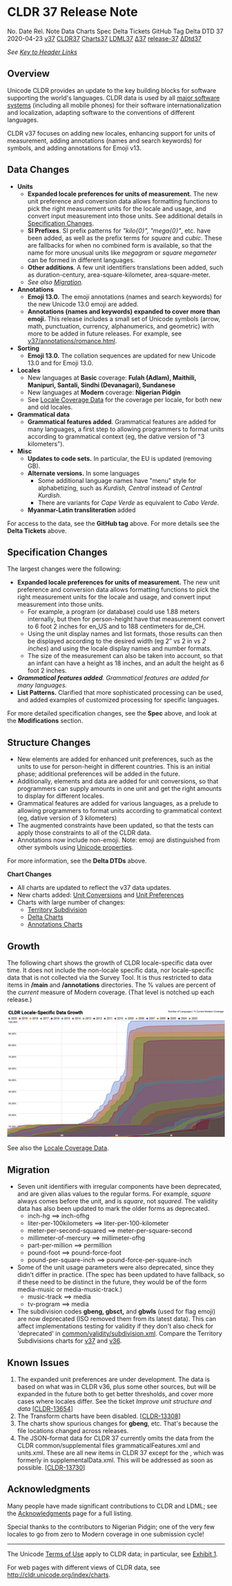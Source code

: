 # CLDR 37 Release Note

No. Date Rel. Note Data Charts Spec Delta Tickets GitHub Tag Delta DTD 37
2020-04-23 [v37](http://cldr.unicode.org/index/downloads/cldr-37)
[CLDR37](http://unicode.org/Public/cldr/37/)
[Charts37](https://unicode-org.github.io/cldr-staging/charts/37/)
[LDML37](http://www.unicode.org/reports/tr35/tr35-59/tr35.html)
[Δ37](https://unicode-org.atlassian.net/issues/?jql=project%20%3D%20CLDR%20AND%20status%20%3D%20Done%20AND%20resolution%20%3D%20Fixed%20AND%20fixVersion%20%3D%20%2237%22%20ORDER%20BY%20component%20ASC%2C%20priority%20DESC%2C%20created%20ASC)
[release-37](https://github.com/unicode-org/cldr/tree/release-37)
[ΔDtd37](https://unicode-org.github.io/cldr-staging/charts/37/supplemental/dtd_deltas.html)

*See [Key to Header Links](../index.md)*

## Overview

Unicode CLDR provides an update to the key building blocks for software
supporting the world's languages. CLDR data is used by all [major software
systems](http://cldr.unicode.org/index#TOC-Who-uses-CLDR-) (including all mobile
phones) for their software internationalization and localization, adapting
software to the conventions of different languages.

CLDR v37 focuses on adding new locales, enhancing support for units of
measurement, adding annotations (names and search keywords) for symbols, and
adding annotations for Emoji v13.

## Data Changes

*   **Units**
    *   **Expanded locale preferences for units of measurement.** The new unit
        preference and conversion data allows formatting functions to pick the
        right measurement units for the locale and usage, and convert input
        measurement into those units. See additional details in [Specification
        Changes](index.md).
    *   **SI Prefixes**. SI prefix patterns for *"kilo{0}", "mega{0}"*, etc.
        have been added, as well as the prefix terms for *square* and *cubic*.
        These are fallbacks for when no combined form is available, so that the
        name for more unusual units like *megagram* or *square megameter* can be
        formed in different languages.
    *   **Other additions**. A few unit identifiers translations been added,
        such as duration-century, area-square-kilometer, area-square-meter.
    *   *See also [Migration](index.md).*
*   **Annotations**
    *   **Emoji 13.0.** The emoji annotations (names and search keywords) for
        the new Unicode 13.0 emoji are added.
    *   **Annotations (names and keywords) expanded to cover more than emoji.**
        This release includes a small set of Unicode symbols (arrow, math,
        punctuation, currency, alphanumerics, and geometric) with more to be
        added in future releases. For example, see
        [v37/annotations/romance.html](https://unicode.org/cldr/charts/37/annotations/romance.html#%E2%80%93).
*   **Sorting**
    *   **Emoji 13.0.** The collation sequences are updated for new Unicode 13.0
        and for Emoji 13.0.
*   **Locales**
    *   New languages at **Basic** coverage: **Fulah (Adlam), Maithili,
        Manipuri, Santali, Sindhi (Devanagari), Sundanese**
    *   New languages at **Modern** coverage: **Nigerian Pidgin**
    *   See [Locale Coverage
        Data](https://www.unicode.org/repos/cldr-aux/charts/37/supplemental/locale_coverage.html)
        for the coverage per locale, for both new and old locales.
*   **Grammatical data**
    *   **Grammatical features added**. Grammatical features are added for many
        languages, a first step to allowing programmers to format units
        according to grammatical context (eg, the dative version of "3
        kilometers").
*   **Misc**
    *   **Updates to code sets.** In particular, the EU is updated (removing
        GB).
    *   **Alternate versions.** In some languages
        *   Some additional language names have "menu" style for alphabetizing,
            such as *Kurdish, Central* instead of *Central Kurdish*.
        *   There are variants for *Cape Verde* as equivalent to *Cabo Verde*.
    *   **Myanmar-Latin transliteration** added

For access to the data, see the **GitHub tag** above. For more details see the
**Delta Tickets** above.

## Specification Changes

The largest changes were the following:

*   **Expanded locale preferences for units of measurement.** The new unit
    preference and conversion data allows formatting functions to pick the right
    measurement units for the locale and usage, and convert input measurement
    into those units.
    *   For example, a program (or database) could use 1.88 meters internally,
        but then for person-height have that measurement convert to 6 foot 2
        inches for en_US and to 188 centimeters for de_CH.
    *   Using the unit display names and list formats, those results can then be
        displayed according to the desired width (eg 2″ vs 2 in vs *2 inches*)
        and using the locale display names and number formats.
    *   The size of the measurement can also be taken into account, so that an
        infant can have a height as 18 inches, and an adult the height as 6 foot
        2 inches.
*   ***Grammatical features added**. Grammatical features are added for many
    languages.*
*   **List Patterns.** Clarified that more sophisticated processing can be used,
    and added examples of customized processing for specific languages.

For more detailed specification changes, see the **Spec** above, and look at the
**Modifications** section.

## Structure Changes

*   New elements are added for enhanced unit preferences, such as the units to
    use for person-height in different countries. This is an initial phase;
    additional preferences will be added in the future.
*   Additionally, elements and data are added for unit conversions, so that
    programmers can supply amounts in one unit and get the right amounts to
    display for different locales.
*   Grammatical features are added for various languages, as a prelude to
    allowing programmers to format units according to grammatical context (eg,
    dative version of 3 kilometers)
*   The augmented constraints have been updated, so that the tests can apply
    those constraints to all of the CLDR data.
*   Annotations now include non-emoji. Note: emoji are distinguished from other
    symbols using [Unicode
    properties](https://unicode.org/cldr/utility/unicodeset.jsp?a=%5Cp%7bemoji%7d&b=%5Cp%7bSymbol%7d&abb=tru).

For more information, see the **Delta DTDs** above.

**Chart Changes**

*   All charts are updated to reflect the v37 data updates.
*   New charts added: [Unit
    Conversions](https://www.unicode.org/repos/cldr-aux/charts/37/supplemental/unit_conversions.html)
    and [Unit
    Preferences](https://www.unicode.org/repos/cldr-aux/charts/37/supplemental/unit_preferences.html)
*   Charts with large number of changes:
    *   [Territory
        Subdivision](https://www.unicode.org/repos/cldr-aux/charts/37/supplemental/territory_subdivisions.html)
    *   [Delta
        Charts](https://www.unicode.org/repos/cldr-aux/charts/37/delta/index.html)
    *   [Annotations
        Charts](https://www.unicode.org/repos/cldr-aux/charts/37/annotations/index.html)

## Growth

The following chart shows the growth of CLDR locale-specific data over time. It
does not include the non-locale specific data, nor locale-specific data that is
not collected via the Survey Tool. It is thus restricted to data items in
**/main** and **/annotations** directories. The % values are percent of the
*current* measure of Modern coverage. (That level is notched up each release.)

![image](Screenshot-2020-03-26-at-07.33.40.png)

See also the [Locale Coverage
Data](https://www.unicode.org/cldr/charts/37/supplemental/locale_coverage.html).

## Migration

*   Seven unit identifiers with irregular components have been deprecated, and
    are given alias values to the regular forms. For example, *square* always
    comes before the unit, and is *square*, not *squared*. The validity data has
    also been updated to mark the older forms as deprecated.
    *   inch-hg ⟹ inch-ofhg
    *   liter-per-100kilometers ⟹ liter-per-100-kilometer
    *   meter-per-second-squared ⟹ meter-per-square-second
    *   millimeter-of-mercury ⟹ millimeter-ofhg
    *   part-per-million ⟹ permillion
    *   pound-foot ⟹ pound-force-foot
    *   pound-per-square-inch ⟹ pound-force-per-square-inch
*   Some of the unit usage parameters were also deprecated, since they didn't
    differ in practice. (The spec has been updated to have fallback, so if these
    need to be distinct in the future, they would be of the form media-music or
    media-music-track.)
    *   music-track ⟹ media
    *   tv-program ⟹ media
*   The subdivision codes **gbeng, gbsct,** and **gbwls** (used for flag emoji)
    are now deprecated (ISO removed them from its latest data). This can affect
    implementations testing for validity if they don't also check for
    'deprecated' in
    [common/validity/subdivision.xml](https://github.com/unicode-org/cldr/blob/master/common/validity/subdivision.xml).
    Compare the Territory Subdivisions charts for
    [v37](http://unicode.org/cldr/charts/37/supplemental/territory_subdivisions.html#gb)
    and
    [v36](http://unicode.org/cldr/charts/36/supplemental/territory_subdivisions.html#gb).

## Known Issues

1.  The expanded unit preferences are under development. The data is based on
    what was in CLDR v36, plus some other sources, but will be expanded in the
    future both to get better thresholds, and cover more cases where locales
    differ. See the ticket *Improve unit structure and data*
    \[[CLDR-13654](https://unicode-org.atlassian.net/browse/CLDR-13654)\]
2.  The Transform charts have been disabled.
    \[[CLDR-13308](https://unicode-org.atlassian.net/browse/CLDR-13308)\]
3.  The charts show spurious changes for **gbeng**, etc. That's because the file
    locations changed across releases.
4.  The JSON-format data for CLDR 37 currently omits the data from the CLDR
    common/supplemental files grammaticalFeatures.xml and units.xml. These are
    all new items in CLDR 37 except for the <unitPreferenceData>, which was
    formerly in supplementalData.xml. This will be addressed as soon as
    possible.
    \[[CLDR-13730](https://unicode-org.atlassian.net/browse/CLDR-13730)\]

## Acknowledgments

Many people have made significant contributions to CLDR and LDML; see the
[Acknowledgments](../../acknowledgments.md) page for a full listing.

Special thanks to the contributors to Nigerian Pidgin; one of the very few
locales to go from zero to Modern coverage in one submission cycle!

---

The Unicode [Terms of Use](http://unicode.org/copyright.html) apply to CLDR
data; in particular, see [Exhibit
1](http://unicode.org/copyright.html#Exhibit1).

For web pages with different views of CLDR data, see
<http://cldr.unicode.org/index/charts>.
